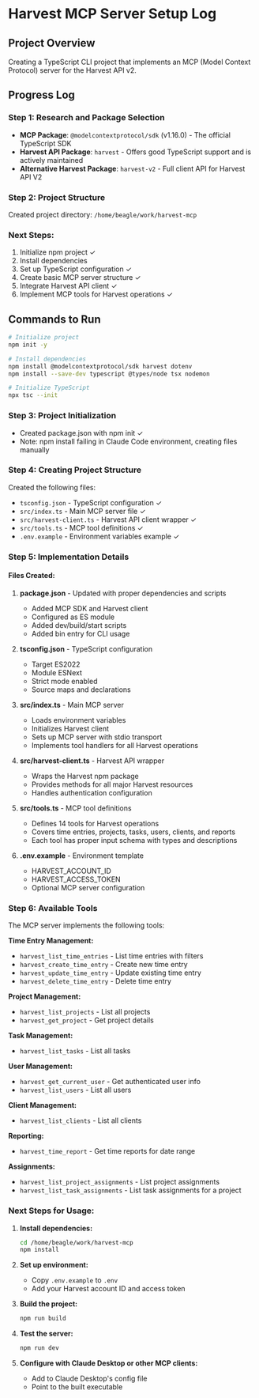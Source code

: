 # Harvest MCP Server Setup Log

## Project Overview
Creating a TypeScript CLI project that implements an MCP (Model Context Protocol) server for the Harvest API v2.

## Progress Log

### Step 1: Research and Package Selection
- **MCP Package**: `@modelcontextprotocol/sdk` (v1.16.0) - The official TypeScript SDK
- **Harvest API Package**: `harvest` - Offers good TypeScript support and is actively maintained
- **Alternative Harvest Package**: `harvest-v2` - Full client API for Harvest API V2

### Step 2: Project Structure
Created project directory: `/home/beagle/work/harvest-mcp`

### Next Steps:
1. Initialize npm project ✓
2. Install dependencies
3. Set up TypeScript configuration ✓
4. Create basic MCP server structure ✓
5. Integrate Harvest API client ✓
6. Implement MCP tools for Harvest operations ✓

## Commands to Run
```bash
# Initialize project
npm init -y

# Install dependencies
npm install @modelcontextprotocol/sdk harvest dotenv
npm install --save-dev typescript @types/node tsx nodemon

# Initialize TypeScript
npx tsc --init
```

### Step 3: Project Initialization
- Created package.json with npm init ✓
- Note: npm install failing in Claude Code environment, creating files manually

### Step 4: Creating Project Structure
Created the following files:
- `tsconfig.json` - TypeScript configuration ✓
- `src/index.ts` - Main MCP server file ✓
- `src/harvest-client.ts` - Harvest API client wrapper ✓
- `src/tools.ts` - MCP tool definitions ✓
- `.env.example` - Environment variables example ✓

### Step 5: Implementation Details

#### Files Created:

1. **package.json** - Updated with proper dependencies and scripts
   - Added MCP SDK and Harvest client
   - Configured as ES module
   - Added dev/build/start scripts
   - Added bin entry for CLI usage

2. **tsconfig.json** - TypeScript configuration
   - Target ES2022
   - Module ESNext
   - Strict mode enabled
   - Source maps and declarations

3. **src/index.ts** - Main MCP server
   - Loads environment variables
   - Initializes Harvest client
   - Sets up MCP server with stdio transport
   - Implements tool handlers for all Harvest operations

4. **src/harvest-client.ts** - Harvest API wrapper
   - Wraps the Harvest npm package
   - Provides methods for all major Harvest resources
   - Handles authentication configuration

5. **src/tools.ts** - MCP tool definitions
   - Defines 14 tools for Harvest operations
   - Covers time entries, projects, tasks, users, clients, and reports
   - Each tool has proper input schema with types and descriptions

6. **.env.example** - Environment template
   - HARVEST_ACCOUNT_ID
   - HARVEST_ACCESS_TOKEN
   - Optional MCP server configuration

### Step 6: Available Tools

The MCP server implements the following tools:

**Time Entry Management:**
- `harvest_list_time_entries` - List time entries with filters
- `harvest_create_time_entry` - Create new time entry
- `harvest_update_time_entry` - Update existing time entry
- `harvest_delete_time_entry` - Delete time entry

**Project Management:**
- `harvest_list_projects` - List all projects
- `harvest_get_project` - Get project details

**Task Management:**
- `harvest_list_tasks` - List all tasks

**User Management:**
- `harvest_get_current_user` - Get authenticated user info
- `harvest_list_users` - List all users

**Client Management:**
- `harvest_list_clients` - List all clients

**Reporting:**
- `harvest_time_report` - Get time reports for date range

**Assignments:**
- `harvest_list_project_assignments` - List project assignments
- `harvest_list_task_assignments` - List task assignments for a project

### Next Steps for Usage:

1. **Install dependencies:**
   ```bash
   cd /home/beagle/work/harvest-mcp
   npm install
   ```

2. **Set up environment:**
   - Copy `.env.example` to `.env`
   - Add your Harvest account ID and access token

3. **Build the project:**
   ```bash
   npm run build
   ```

4. **Test the server:**
   ```bash
   npm run dev
   ```

5. **Configure with Claude Desktop or other MCP clients:**
   - Add to Claude Desktop's config file
   - Point to the built executable
